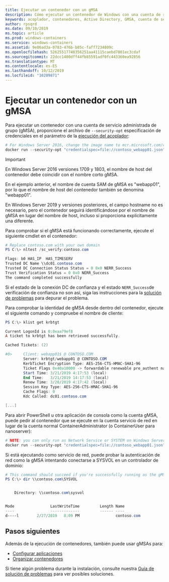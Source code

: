 ```yaml
---
title: Ejecutar un contenedor con un gMSA
description: Cómo ejecutar un contenedor de Windows con una cuenta de servicio administrada de grupo (gMSA).
keywords: acoplador, contenedores, Active Directory, GMSA, cuenta de servicio administrado de grupo, cuentas de servicio administradas de grupo
author: rpsqrd
ms.date: 09/10/2019
ms.topic: article
ms.prod: windows-containers
ms.service: windows-containers
ms.assetid: 9e06ad3a-0783-476b-b85c-faff7234809c
ms.openlocfilehash: 52625517748356251aa41115caebd7801ec3cdaf
ms.sourcegitcommit: 22dcc1400dff44fb85591adf0fc443360ea92856
ms.translationtype: MT
ms.contentlocale: es-ES
ms.lasthandoff: 10/12/2019
ms.locfileid: "10209871"
---
```

# <a name="run-a-container-with-a-gmsa"></a>Ejecutar un contenedor con un gMSA

Para ejecutar un contenedor con una cuenta de servicio administrada de grupo (gMSA), proporcione el archivo de `--security-opt` especificación de credenciales en el parámetro de la [ejecución del acoplador](https://docs.docker.com/engine/reference/run):

```powershell
# For Windows Server 2016, change the image name to mcr.microsoft.com/windows/servercore:ltsc2016
docker run --security-opt "credentialspec=file://contoso_webapp01.json" --hostname webapp01 -it mcr.microsoft.com/windows/servercore:ltsc2019 powershell
```

>[!IMPORTANT]
>En Windows Server 2016 versiones 1709 y 1803, el nombre de host del contenedor debe coincidir con el nombre corto gMSA.

En el ejemplo anterior, el nombre de cuenta SAM de gMSA es "webapp01", por lo que el nombre de host del contenedor también se denomina "webapp01".

En Windows Server 2019 y versiones posteriores, el campo hostname no es necesario, pero el contenedor seguirá identificándose por el nombre de gMSA en lugar del nombre de host, incluso si proporciona explícitamente una diferente.

Para comprobar si el gMSA está funcionando correctamente, ejecute el siguiente cmdlet en el contenedor:

```powershell
# Replace contoso.com with your own domain
PS C:\> nltest /sc_verify:contoso.com

Flags: b0 HAS_IP  HAS_TIMESERV
Trusted DC Name \\dc01.contoso.com
Trusted DC Connection Status Status = 0 0x0 NERR_Success
Trust Verification Status = 0 0x0 NERR_Success
The command completed successfully
```

Si el estado de la conexión DC de confianza y el estado `NERR_Success`de verificación de confianza no son así, siga las instrucciones para la [solución de problemas](gmsa-troubleshooting.md#check-the-container) para depurar el problema.

Para comprobar la identidad de gMSA desde dentro del contenedor, ejecute el siguiente comando y compruebe el nombre de cliente:

```powershell
PS C:\> klist get krbtgt

Current LogonId is 0:0xaa79ef8
A ticket to krbtgt has been retrieved successfully.

Cached Tickets: (2)

#0>     Client: webapp01$ @ CONTOSO.COM
        Server: krbtgt/webapp01 @ CONTOSO.COM
        KerbTicket Encryption Type: AES-256-CTS-HMAC-SHA1-96
        Ticket Flags 0x40a10000 -> forwardable renewable pre_authent name_canonicalize
        Start Time: 3/21/2019 4:17:53 (local)
        End Time:   3/21/2019 14:17:53 (local)
        Renew Time: 3/28/2019 4:17:42 (local)
        Session Key Type: AES-256-CTS-HMAC-SHA1-96
        Cache Flags: 0
        Kdc Called: dc01.contoso.com

[...]
```

Para abrir PowerShell u otra aplicación de consola como la cuenta gMSA, puede pedir al contenedor que se ejecute en la cuenta servicio de red en lugar de la cuenta normal ContainerAdministrator (o ContainerUser para nanoserver):

```powershell
# NOTE: you can only run as Network Service or SYSTEM on Windows Server 1709 and later
docker run --security-opt "credentialspec=file://contoso_webapp01.json" --hostname webapp01 --user "NT AUTHORITY\NETWORK SERVICE" -it mcr.microsoft.com/windows/servercore:ltsc2019 powershell
```

Si está ejecutando como servicio de red, puede probar la autenticación de red como la gMSA intentando conectarse a SYSVOL en un controlador de dominio:

```powershell
# This command should succeed if you're successfully running as the gMSA
PS C:\> dir \\contoso.com\SYSVOL


    Directory: \\contoso.com\sysvol


Mode                LastWriteTime         Length Name
----                -------------         ------ ----
d----l        2/27/2019   8:09 PM                contoso.com
```

## <a name="next-steps"></a>Pasos siguientes

Además de la ejecución de contenedores, también puede usar gMSAs para:

- [Configurar aplicaciones](gmsa-configure-app.md)
- [Organizar contenedores](gmsa-orchestrate-containers.md)

Si tiene algún problema durante la instalación, consulte nuestra [Guía de solución de problemas](gmsa-troubleshooting.md) para ver posibles soluciones.
